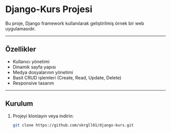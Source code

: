 # Django-Kurs Projesi

Bu proje, Django framework kullanılarak geliştirilmiş örnek bir web uygulamasıdır.

---

## Özellikler

- Kullanıcı yönetimi  
- Dinamik sayfa yapısı  
- Medya dosyalarının yönetimi  
- Basit CRUD işlemleri (Create, Read, Update, Delete)  
- Responsive tasarım  

---

## Kurulum

1. Projeyi klonlayın veya indirin:  
   ```bash
   git clone https://github.com/skrgll01/django-kurs.git

